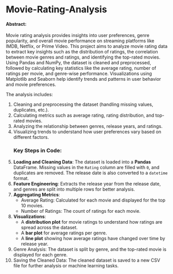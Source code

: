 # Movie-Rating-Analysis
#### Abstract:
Movie rating analysis provides insights into user preferences, genre popularity, and overall movie performance on streaming platforms like IMDB, Netflix, or Prime Video. This project aims to analyze movie rating data to extract key insights such as the distribution of ratings, the correlation between movie genres and ratings, and identifying the top-rated movies. Using Pandas and NumPy, the dataset is cleaned and preprocessed, followed by calculating key statistics like the average rating, number of ratings per movie, and genre-wise performance. Visualizations using Matplotlib and Seaborn help identify trends and patterns in user behavior and movie preferences.

The analysis includes:
1. Cleaning and preprocessing the dataset (handling missing values, duplicates, etc.).
2. Calculating metrics such as average rating, rating distribution, and top-rated movies.
3. Analyzing the relationship between genres, release years, and ratings.
4. Visualizing trends to understand how user preferences vary based on different factors.
   ### Key Steps in Code:
1. **Loading and Cleaning Data**: The dataset is loaded into a **Pandas** DataFrame. Missing values in the `Rating` column are filled with `0`, and duplicates are removed. The release date is also converted to a `datetime` format.
2. **Feature Engineering**: Extracts the release year from the release date, and genres are split into multiple rows for better analysis.
3. **Aggregating Metrics**:
   - Average Rating: Calculated for each movie and displayed for the top 10 movies.
   - Number of Ratings: The count of ratings for each movie.
4. **Visualizations**:
   - A **distribution plot** for movie ratings to understand how ratings are spread across the dataset.
   - A **bar plot** for average ratings per genre.
   - A **line plot** showing how average ratings have changed over time by release year.
5. Genre Analysis: The dataset is split by genre, and the top-rated movie is displayed for each genre.
6. Saving the Cleaned Data: The cleaned dataset is saved to a new CSV file for further analysis or machine learning tasks.
